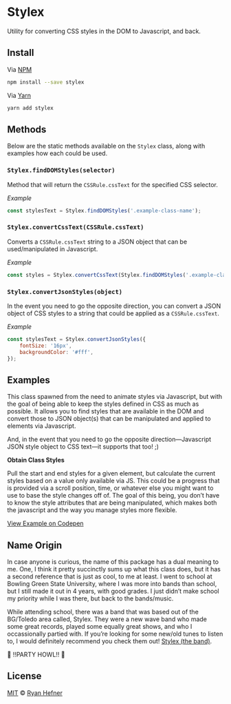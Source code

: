 # Stylex

Utility for converting CSS styles in the DOM to Javascript, and back.

## Install

Via [NPM](https://npmjs.com/package/stylex)

```sh
npm install --save stylex
```

Via [Yarn](https://yarnpkg.fyi/stylex)

```sh
yarn add stylex
```

## Methods

Below are the static methods available on the `Stylex` class, along with examples how
each could be used.

### `Stylex.findDOMStyles(selector)`

Method that will return the `CSSRule.cssText` for the specified CSS selector.

_Example_

```js
const stylesText = Stylex.findDOMStyles('.example-class-name');
```

### `Stylex.convertCssText(CSSRule.cssText)`

Converts a `CSSRule.cssText` string to a JSON object that can be used/manipulated
in Javascript.

_Example_

```js
const styles = Stylex.convertCssText(Stylex.findDOMStyles('.example-class-name'));
```

### `Stylex.convertJsonStyles(object)`

In the event you need to go the opposite direction, you can convert a JSON object
of CSS styles to a string that could be applied as a `CSSRule.cssText`.

_Example_

```js
const stylesText = Stylex.convertJsonStyles({
    fontSize: '16px',
    backgroundColor: '#fff',
});
```

## Examples

This class spawned from the need to animate styles via Javascript, but with the
goal of being able to keep the styles defined in CSS as much as possible. It allows
you to find styles that are available in the DOM and convert those to JSON object(s)
that can be manipulated and applied to elements via Javascript.

And, in the event that you need to go the opposite direction—Javascript JSON style object
to CSS text—it supports that too! ;)

__Obtain Class Styles__

Pull the start and end styles for a given element, but calculate the current styles
based on a value only available via JS. This could be a progress that is provided
via a scroll position, time, or whatever else you might want to use to base the style
changes off of. The goal of this being, you don’t have to know the style attributes that
are being manipulated, which makes both the javascript and the way you manage styles
more flexible.

[View Example on Codepen](https://codepen.io/ryanhefner/project/details/ALYdOn/)

## Name Origin

In case anyone is curious, the name of this package has a dual meaning to me.
One, I think it pretty succinctly sums up what this class does, but it has a second
reference that is just as cool, to me at least. I went to school at Bowling Green
State University, where I was more into bands than school, but I still made it out
in 4 years, with good grades. I just didn’t make school my priority while I was there,
but back to the bands/music.

While attending school, there was a band that was based out of the BG/Toledo area called, Stylex.
They were a new wave band who made some great records, played some equally great shows, and
who I occassionally partied with. If you’re looking for some new/old tunes to listen to,
I would definitely recommend you check them out! [Stylex (the band)](https://stylex.bandcamp.com).

🐺 !!PARTY HOWL!! 🐺

## License

[MIT](LICENSE) © [Ryan Hefner](https://www.ryanhefner.com)
